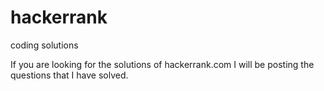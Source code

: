 # hackerrank
coding solutions

If you are looking for the solutions of hackerrank.com 
I will be posting the questions that I have solved.
